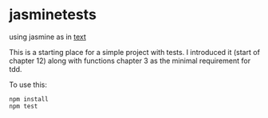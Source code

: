 # jasminetests
using jasmine as in [text](https://www.oreilly.com/library/view/object-oriented-javascript/9781785880568/)

This is a starting place for a simple project with tests. I introduced it (start of chapter 12) along with functions chapter 3 as the minimal requirement for tdd.

To use this:

```
npm install
npm test
```


